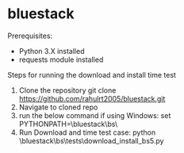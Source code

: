 # bluestack
Prerequisites:
- Python 3.X installed
- requests module installed

Steps for running the download and install time test
1. Clone the repository
git clone https://github.com/rahulrt2005/bluestack.git
2. Navigate to cloned repo
3. run the below command if using Windows:
set PYTHONPATH=<Repo Path>\bluestack\bs\
4. Run Download and time test case:
python <Repo Path>\bluestack\bs\tests\download_install_bs5.py

